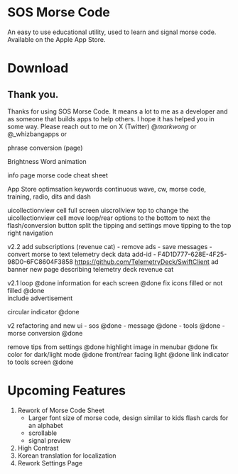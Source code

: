 # SOS Morse Code

An easy to use educational utility, used to learn and signal morse code. Available on the Apple App Store.

# Download
<App Store link>



## Thank you.
Thanks for using SOS Morse Code. It means a lot to me as a developer and as someone that builds apps to help others. I hope it has helped you in some way. Please reach out to me on X (Twitter) @_markwong_ or @_whizbangapps or 


phrase conversion (page)

Brightness
Word animation

info page
morse code cheat sheet


App Store optimsation keywords
continuous wave, cw, morse code, training, radio, dits and dash

uicollectionview
    cell full screen
uiscrollview top to change the uicollectionview cell
move loop/rear options to the bottom to next the flash/conversion button
split the tipping and settings
move tipping to the top right navigation


v2.2
add subscriptions  (revenue cat)
    - remove ads
    - save messages
    - convert morse to text
telemetry deck data
    add-id - F4D1D777-628E-4F25-98D0-6FC8604F3858
    https://github.com/TelemetryDeck/SwiftClient
ad banner
new page describing telemetry deck
revenue cat

v2.1
loop @done
information for each screen @done
fix icons filled or not filled @done  
include advertisement 
 
circular indicator @done

v2
refactoring and new ui
    - sos @done
    - message @done
    - tools @done
    - morse conversion @done

remove tips from settings @done
highlight image in menubar @done
fix color for dark/light mode @done
front/rear facing light @done
link indicator to tools screen @done

# Upcoming Features
1. Rework of Morse Code Sheet
    - Larger font size of morse code, design similar to kids flash cards for an alphabet
    - scrollable
    - signal preview
2. High Contrast
3. Korean translation for localization
4. Rework Settings Page
